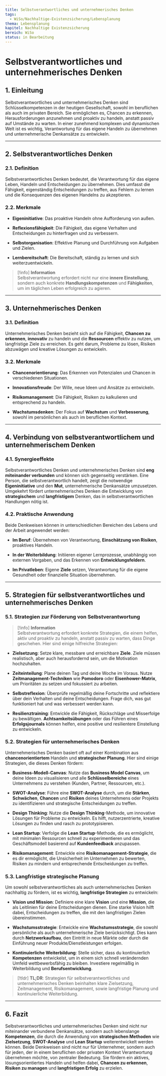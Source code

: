 ```yaml
---
title: Selbstverantwortliches und unternehmerisches Denken
tags:
  - WiSo/Nachhaltige-Existenzsicherung/Lebensplanung
thema: Lebensplanung
kapitel: Nachhaltige Existenzsicherung
bereich: WiSo
status: in Bearbeitung
---
```


# Selbstverantwortliches und unternehmerisches Denken

## 1. Einleitung

Selbstverantwortliches und unternehmerisches Denken sind Schlüsselkompetenzen in der heutigen Gesellschaft, sowohl im beruflichen als auch im privaten Bereich. Sie ermöglichen es, Chancen zu erkennen, Herausforderungen anzunehmen und proaktiv zu handeln, anstatt passiv auf Umstände zu warten. In einer zunehmend komplexen und dynamischen Welt ist es wichtig, Verantwortung für das eigene Handeln zu übernehmen und unternehmerische Denkansätze zu entwickeln.

---

## 2. Selbstverantwortliches Denken

### 2.1. Definition

Selbstverantwortliches Denken bedeutet, die Verantwortung für das eigene Leben, Handeln und Entscheidungen zu übernehmen. Dies umfasst die Fähigkeit, eigenständig Entscheidungen zu treffen, aus Fehlern zu lernen und die Konsequenzen des eigenen Handelns zu akzeptieren.

### 2.2. Merkmale

- **Eigeninitiative**: Das proaktive Handeln ohne Aufforderung von außen.
    
- **Reflexionsfähigkeit**: Die Fähigkeit, das eigene Verhalten und Entscheidungen zu hinterfragen und zu verbessern.
    
- **Selbstorganisation**: Effektive Planung und Durchführung von Aufgaben und Zielen.
    
- **Lernbereitschaft**: Die Bereitschaft, ständig zu lernen und sich weiterzuentwickeln.
    

> [!info] **Information**  
> Selbstverantwortung erfordert nicht nur eine **innere Einstellung**, sondern auch konkrete **Handlungskompetenzen** und **Fähigkeiten**, um im täglichen Leben erfolgreich zu agieren.

---

## 3. Unternehmerisches Denken

### 3.1. Definition

Unternehmerisches Denken bezieht sich auf die Fähigkeit, **Chancen zu erkennen**, **innovativ** zu handeln und die **Ressourcen** effektiv zu nutzen, um langfristige Ziele zu erreichen. Es geht darum, Probleme zu lösen, Risiken abzuwägen und kreative Lösungen zu entwickeln.

### 3.2. Merkmale

- **Chancenorientierung**: Das Erkennen von Potenzialen und Chancen in verschiedenen Situationen.
    
- **Innovationsfreude**: Der Wille, neue Ideen und Ansätze zu entwickeln.
    
- **Risikomanagement**: Die Fähigkeit, Risiken zu kalkulieren und entsprechend zu handeln.
    
- **Wachstumsdenken**: Der Fokus auf **Wachstum** und **Verbesserung**, sowohl im persönlichen als auch im beruflichen Kontext.
    

---

## 4. Verbindung von selbstverantwortlichem und unternehmerischem Denken

### 4.1. Synergieeffekte

Selbstverantwortliches Denken und unternehmerisches Denken sind **eng miteinander verbunden** und können sich gegenseitig verstärken. Eine Person, die selbstverantwortlich handelt, zeigt die notwendige **Eigeninitiative** und den **Mut**, unternehmerische Denkansätze umzusetzen. Umgekehrt fördert unternehmerisches Denken die Entwicklung von **strategischem** und **langfristigem** Denken, das in selbstverantwortlichen Handlungen nötig ist.

### 4.2. Praktische Anwendung

Beide Denkweisen können in unterschiedlichen Bereichen des Lebens und der Arbeit angewendet werden:

- **Im Beruf**: Übernehmen von Verantwortung, **Einschätzung von Risiken**, proaktives Handeln.
    
- **In der Weiterbildung**: Initiieren eigener Lernprozesse, unabhängig von externen Vorgaben, und das Erkennen von **Entwicklungsfeldern**.
    
- **Im Privatleben**: Eigene **Ziele** setzen, Verantwortung für die eigene Gesundheit oder finanzielle Situation übernehmen.
    

---

## 5. Strategien für selbstverantwortliches und unternehmerisches Denken

### 5.1. Strategien zur Förderung von Selbstverantwortung

> [!info] **Information**  
> Selbstverantwortung erfordert konkrete Strategien, die einem helfen, aktiv und proaktiv zu handeln, anstatt passiv zu warten, dass Dinge geschehen. Hier sind einige hilfreiche Strategien:

- **Zielsetzung**: Setze klare, messbare und erreichbare **Ziele**. Ziele müssen realistisch, aber auch herausfordernd sein, um die Motivation hochzuhalten.
    
- **Zeiteinteilung**: Plane deinen Tag und deine Woche im Voraus. Nutze **Zeitmanagement-Techniken** wie **Pomodoro** oder **Eisenhower-Matrix**, um Prioritäten zu setzen und fokussiert zu arbeiten.
    
- **Selbstreflexion**: Überprüfe regelmäßig deine Fortschritte und reflektiere über dein Verhalten und deine Entscheidungen. Frage dich, was gut funktioniert hat und was verbessert werden kann.
    
- **Resilienztraining**: Entwickle die Fähigkeit, Rückschläge und Misserfolge zu bewältigen. **Achtsamkeitsübungen** oder das Führen eines **Erfolgsjournals** können helfen, eine positive und resilientere Einstellung zu entwickeln.
    

### 5.2. Strategien für unternehmerisches Denken

Unternehmerisches Denken basiert oft auf einer Kombination aus **chancenorientiertem** Handeln und **strategischer Planung**. Hier sind einige Strategien, die dieses Denken fördern:

- **Business-Modell-Canvas**: Nutze das **Business Model Canvas**, um deine Ideen zu visualisieren und alle **Schlüsselbereiche** eines Unternehmens zu verstehen (Kunden, Partner, Ressourcen, etc.).
    
- **SWOT-Analyse**: Führe eine **SWOT-Analyse** durch, um die **Stärken**, **Schwächen**, **Chancen** und **Risiken** deines Unternehmens oder Projekts zu identifizieren und strategische Entscheidungen zu treffen.
    
- **Design Thinking**: Nutze die **Design Thinking**-Methode, um innovative Lösungen für Probleme zu entwickeln. Es hilft, nutzerzentrierte, kreative Lösungen zu finden und rasch zu prototypisieren.
    
- **Lean Startup**: Verfolge die **Lean Startup**-Methode, die es ermöglicht, mit minimalen Ressourcen schnell zu experimentieren und das Geschäftsmodell basierend auf **Kundenfeedback** anzupassen.
    
- **Risikomanagement**: Entwickle eine **Risikomanagement-Strategie**, die es dir ermöglicht, die Unsicherheit im Unternehmen zu bewerten, Risiken zu mindern und entsprechende Entscheidungen zu treffen.
    

### 5.3. Langfristige strategische Planung

Um sowohl selbstverantwortliches als auch unternehmerisches Denken nachhaltig zu fördern, ist es wichtig, **langfristige Strategien** zu entwickeln:

- **Vision und Mission**: Definiere eine klare **Vision** und eine **Mission**, die als Leitlinien für deine Entscheidungen dienen. Eine starke Vision hilft dabei, Entscheidungen zu treffen, die mit den langfristigen Zielen übereinstimmen.
    
- **Wachstumsstrategie**: Entwickle eine **Wachstumsstrategie**, die sowohl persönliche als auch unternehmerische Ziele berücksichtigt. Dies kann durch **Netzwerkaufbau**, den Eintritt in neue Märkte oder durch die Einführung neuer Produkte/Dienstleistungen erfolgen.
    
- **Kontinuierliche Weiterbildung**: Stelle sicher, dass du kontinuierlich **Kompetenzen** entwickelst, um in einem sich schnell verändernden Umfeld wettbewerbsfähig zu bleiben. Investiere regelmäßig in Weiterbildung und **Berufsentwicklung**.
    

> [!tldr] **TL;DR**: Strategien für selbstverantwortliches und unternehmerisches Denken beinhalten klare Zielsetzung, Zeitmanagement, Risikomanagement, sowie langfristige Planung und kontinuierliche Weiterbildung.

---

## 6. Fazit

Selbstverantwortliches und unternehmerisches Denken sind nicht nur miteinander verbundene Denkansätze, sondern auch lebenslange **Kompetenzen**, die durch die Anwendung von **strategischen Methoden** wie **Zielsetzung**, **SWOT-Analyse** und **Lean Startup** weiterentwickelt werden können. Beide Denkweisen sind nicht nur für Unternehmer, sondern auch für jeden, der in einem beruflichen oder privaten Kontext Verantwortung übernehmen möchte, von zentraler Bedeutung. Sie fördern ein aktives, lösungsorientiertes Handeln und helfen dabei, **Chancen zu erkennen**, **Risiken zu managen** und **langfristigen Erfolg** zu erzielen.

